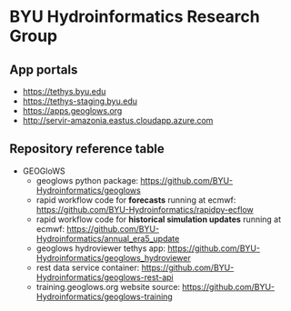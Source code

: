 # BYU Hydroinformatics Research Group

## App portals
- https://tethys.byu.edu
- https://tethys-staging.byu.edu
- https://apps.geoglows.org
- http://servir-amazonia.eastus.cloudapp.azure.com

## Repository reference table

- GEOGloWS
  - geoglows python package: https://github.com/BYU-Hydroinformatics/geoglows
  - rapid workflow code for **forecasts** running at ecmwf: https://github.com/BYU-Hydroinformatics/rapidpy-ecflow
  - rapid workflow code for **historical simulation updates** running at ecmwf: https://github.com/BYU-Hydroinformatics/annual_era5_update
  - geoglows hydroviewer tethys app: https://github.com/BYU-Hydroinformatics/geoglows_hydroviewer
  - rest data service container: https://github.com/BYU-Hydroinformatics/geoglows-rest-api
  - training.geoglows.org website source: https://github.com/BYU-Hydroinformatics/geoglows-training
